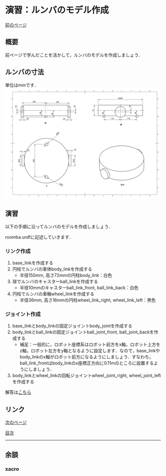 # 演習：ルンバのモデル作成

[前のページ](../urdf/)



## 概要

前ページで学んだことを活かして，ルンバのモデルを作成しましょう．

## ルンバの寸法
単位はmmです．
<img src='./fig/1.jpg'>

## 演習
以下の手順に沿ってルンバのモデルを作成しましょう．

roomba.urdfに記述していきます．

### リンク作成
1. base_linkを作成する
1. 円柱でルンバの車体body_linkを作成する
    - 半径150mm, 高さ72mmの円柱body_link：白色
1. 球でルンバのキャスターball_linkを作成する
    - 半径10mmのキャスターball_link_front, ball_link_back：白色
1. 円柱でルンバの車輪wheel_linkを作成する
    - 半径36mm, 高さ16mmの円柱wheel_link_right, wheel_link_left：黒色
### ジョイント作成
1. base_linkとbody_linkの固定ジョイントbody_jointを作成する
1. body_linkとball_linkの固定ジョイントball_joint_front, ball_joint_backを作成する
    - 補足：一般的に，ロボット座標系はロボット前方をx軸，ロボット上方をz軸，ロボット左方をy軸となるように設定します．なので，base_linkやbody_linkのx軸がロボット前方になるようにしましょう．すなわち，ball_link_frontはbody_linkのx座標正方向に0.11mのところに設置するようにしましょう．
1. body_linkとwheel_linkの回転ジョイントwheel_joint_right, wheel_joint_leftを作成する

解答は[こちら](./answer/)

## リンク

[次のページ](../../gazebo/)

[目次](../../)


---

## 余談
### xacro
